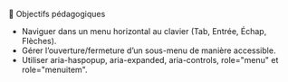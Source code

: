 🎯 Objectifs pédagogiques

- Naviguer dans un menu horizontal au clavier (Tab, Entrée, Échap, Flèches).
- Gérer l’ouverture/fermeture d’un sous-menu de manière accessible.
- Utiliser aria-haspopup, aria-expanded, aria-controls, role="menu" et role="menuitem".